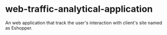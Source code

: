 # web-traffic-analytical-application
 An web application that track the user's interaction with client's site named as Eshopper.
